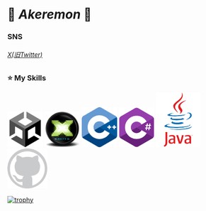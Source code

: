 # 🍋 *Akeremon* 🍋

### SNS
###### [X(旧Twitter)](https://x.com/NS_GP3355)

### ⭐ My Skills

<p align="left">
  <img src="Image/Unity.png" width="80" />
  <img src="Image/DirectX.png" width="80" />
  <img src="Image/Cpp.png" width="80" />
  <img src="Image/Csharp.png" width="80" />
  <img src="Image/Java.png" width="100" />
  <img src="Image/GitHub.png" width="90" />
</p>

[![trophy](https://github-profile-trophy.vercel.app/?username=Akaremon&theme=onedark)](https://github.com/ryo-ma/github-profile-trophy)

